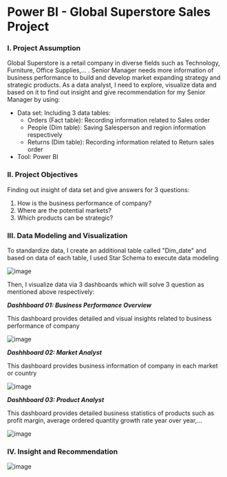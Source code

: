 # Power BI - Global Superstore Sales Project
### **I. Project Assumption**
Global Superstore is a retail company in diverse fields such as Technology, Furniture, Office Supplies,... . Senior Manager needs more information of business performance to build and develop market expanding strategy and strategic products. As a data analyst, I need to explore, visualize data and based on it to find out insight and give recommendation for my Senior Manager by using:
- Data set: Including 3 data tables:
  + Orders (Fact table): Recording information related to Sales order
  + People (Dim table): Saving Salesperson and region information respectively
  + Returns (Dim table): Recording information related to Return sales order
- Tool: Power BI
### **II. Project Objectives**
Finding out insight of data set and give answers for 3 questions:
1. How is the business performance of company?
2. Where are the potential markets?
3. Which products can be strategic?
### **III. Data Modeling and Visualization**
To standardize data, I create an additional table called "Dim_date" and based on data of each table, I used Star Schema to execute data modeling

![image](https://github.com/user-attachments/assets/df20de9b-1c24-4b09-9d34-dae0fd9a40f0)

Then, I visualize data via 3 dashboards which will solve 3 question as mentioned above respectively:

_**Dashhboard 01: Business Performance Overview**_

This dashboard provides detailed and visual insights related to business performance of company

![image](https://github.com/user-attachments/assets/9591f988-0237-4e77-8349-44f3ac4599ee)

_**Dashhboard 02: Market Analyst**_

This dashboard provides business information of company in each market or country

![image](https://github.com/user-attachments/assets/26d8a868-1547-44ea-8ebd-3eb5219f2b58)

_**Dashhboard 03: Product Analyst**_

This dashboard provides detailed business statistics of products such as profit margin, average ordered quantity growth rate year over year,...

![image](https://github.com/user-attachments/assets/07b8fef8-9b71-4e8e-8b04-c7d74a119ceb)

### **IV. Insight and Recommendation**
![image](https://github.com/user-attachments/assets/f693a2cc-e78f-4691-bd1e-665eb6ca1281)

